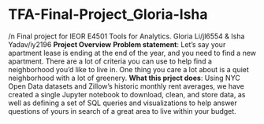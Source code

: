 # TFA-Final-Project_Gloria-Isha
/n Final project for IEOR E4501 Tools for Analytics.
Gloria Li/jl6554 & Isha Yadav/iy2196
**Project Overview**
**Problem statement**: Let’s say your apartment lease is ending at the end of the year, and you need to find a new apartment. There are a lot of criteria you can use to help find a neighborhood you’d like to live in. One thing you care a lot about is a quiet neighborhood with a lot of greenery. 
**What this prject does**: Using NYC Open Data datasets and Zillow’s historic monthly rent averages, we have created a single Jupyter notebook to download, clean, and store data, as well as defining a set of SQL queries and visualizations to help answer questions of yours in search of a great area to live within your budget.
